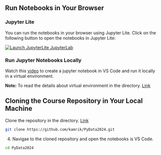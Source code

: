 ## Run Notebooks in Your Browser

### Jupyter Lite
You can run the notebooks in your browser using Jupyter Lite. Click on the following button to open the notebooks in Jupyter Lite:

[![Launch JupyterLite JupyterLab](https://img.shields.io/badge/Launch-JupyterLite-blue?logo=jupyter&logoColor=white)](https://jupyterlite.github.io/demo/lab/index.html)


### Run Jupyter Notebooks Locally

Watch this [video](./assets/Jupyter_venv_in_VSCode.mkv) to create a jupyter notebook in VS Code and run it locally in a virtual environment.

**Note:** To read the details about virtual environment in the directory. [Link](setup_instruction.md)


## Cloning the Course Repository in Your Local Machine
Clone the repository in the directory. [Link](../0-GitHub_Lessons/lesson_1.md)
```bash
git clone https://github.com/kamrik/PyData2024.git
```
4. Navigae to the cloned repository and open the notebooks is VS Code. 
```bash
cd PyData2024
```

